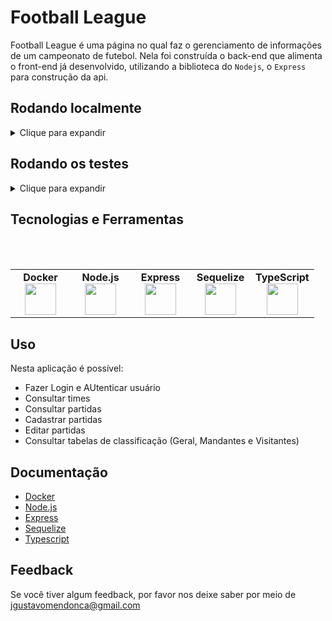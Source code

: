 
# Football League

Football League é uma página no qual faz o gerenciamento de informações de um campeonato de futebol. Nela foi construída o back-end que alimenta o front-end já desenvolvido, utilizando a biblioteca do `Nodejs`, o `Express` para construção da api.

## Rodando localmente
<details>
  <summary>Clique para expandir</summary>
  <br>
Clone o projeto

```bash
  git clone git@github.com:Joaogustavo789/Football-League.git
```

Entre no diretório do projeto

```bash
  cd Football-League

```

Instale as dependências

```bash
  npm install
```
</details>

## Rodando os testes
<details>
  <summary>Clique para expandir</summary>
  <br>
Para rodar os testes, rode o seguinte comando

```bash
  npm test
```
</details>
  
<!--
## Documentação da API

#### Retorna todos os itens

```http
  GET /api/items
```

| Parâmetro   | Tipo       | Descrição                           |
| :---------- | :--------- | :---------------------------------- |
| `api_key` | `string` | **Obrigatório**. A chave da sua API |

#### Retorna um item

```http
  GET /api/items/${id}
```

| Parâmetro   | Tipo       | Descrição                                   |
| :---------- | :--------- | :------------------------------------------ |
| `id`      | `string` | **Obrigatório**. O ID do item que você quer |

#### add(num1, num2)

Recebe dois números e retorna a sua soma.
-->

## Tecnologias e Ferramentas

<br>
<br>
<table width="320px" align="center">
  <tbody>
    <tr valign="top">
      <td width="80px" align="center">
        <span><strong>Docker</strong></span>
        <img height="50" src="https://cdn.jsdelivr.net/gh/devicons/devicon/icons/docker/docker-plain-wordmark.svg" />
      </td>
      <td width="80px" align="center">
        <span><strong>Node.js</strong></span><br>
          <img height="50" src="https://cdn.jsdelivr.net/gh/devicons/devicon/icons/nodejs/nodejs-original.svg" />
      </td>
      <td width="80px" align="center">
        <span><strong>Express</strong></span><br>
          <img height="50" src="https://cdn.jsdelivr.net/gh/devicons/devicon/icons/express/express-original.svg" />
      </td>
      <td width="80px" align="center">
        <span><strong>Sequelize</strong></span><br>
        <img height="50" src="https://cdn.jsdelivr.net/gh/devicons/devicon/icons/sequelize/sequelize-original.svg" />
      </td>
      <td width="80px" align="center">
        <span><strong>TypeScript</strong></span><br>
          <img height="50" src="https://cdn.jsdelivr.net/gh/devicons/devicon/icons/typescript/typescript-original.svg" />
      </td>
    </tr>
  </tbody>
</table>

## Uso
  Nesta aplicação é possível:
- Fazer Login e AUtenticar usuário
- Consultar times
- Consultar partidas
- Cadastrar partidas
- Editar partidas
- Consultar tabelas de classificação (Geral, Mandantes e Visitantes)

## Documentação

- [Docker](https://docs.docker.com/)
- [Node.js](https://nodejs.org/en/)
- [Express](https://expressjs.com/pt-br/)
- [Sequelize](https://sequelize.org/)
- [Typescript](https://www.typescriptlang.org/)

## Feedback

Se você tiver algum feedback, por favor nos deixe saber por meio de jgustavomendonca@gmail.com

